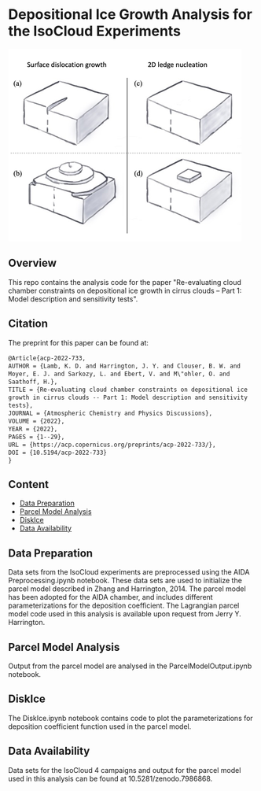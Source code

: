 # Depositional Ice Growth Analysis for the IsoCloud Experiments

![IceSurfaceFigure](IceSurfaceFigure.png)

## Overview
This repo contains the analysis code for the paper "Re-evaluating cloud chamber constraints on depositional ice growth in cirrus clouds – Part 1: Model description and sensitivity tests". 

## Citation

The preprint for this paper can be found at:

```
@Article{acp-2022-733,
AUTHOR = {Lamb, K. D. and Harrington, J. Y. and Clouser, B. W. and Moyer, E. J. and Sarkozy, L. and Ebert, V. and M\"ohler, O. and Saathoff, H.},
TITLE = {Re-evaluating cloud chamber constraints on depositional ice growth in cirrus clouds -- Part 1: Model description and sensitivity tests},
JOURNAL = {Atmospheric Chemistry and Physics Discussions},
VOLUME = {2022},
YEAR = {2022},
PAGES = {1--29},
URL = {https://acp.copernicus.org/preprints/acp-2022-733/},
DOI = {10.5194/acp-2022-733}
}
```
## Content
- [Data Preparation](#data-preparation)
- [Parcel Model Analysis](#analysis)
- [DiskIce](#DiskIce)
- [Data Availability](#DataAvailability)

## Data Preparation

Data sets from the IsoCloud experiments are preprocessed using the AIDA Preprocessing.ipynb notebook. These data sets are used to initialize the parcel model described in Zhang and Harrington, 2014. The parcel model has been adopted for the AIDA chamber, and includes different parameterizations for the deposition coefficient. The Lagrangian parcel model code used in this analysis is available upon request from Jerry Y. Harrington. 

## Parcel Model Analysis

Output from the parcel model are analysed in the ParcelModelOutput.ipynb notebook.

## DiskIce
The DiskIce.ipynb notebook contains code to plot the parameterizations for deposition coefficient function used in the parcel model. 

## Data Availability
Data sets for the IsoCloud 4 campaigns and output for the parcel model used in this analysis can be found at 10.5281/zenodo.7986868.
